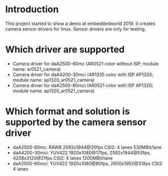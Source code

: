 # Introduction 
This project started to show a demo at embeddedworld 2019. It creates camera sensor drivers for linux.
Sensor drivers are only for testing.

# Which driver are supported
- Camera driver for daA2500-60mc (AR0521 color without ISP; module name: ar0521_camera)
- Camera driver for daA4200-30mci (AR1335 color with ISP AP1320; module name: ap1320_ar0521_camera)
- Camera driver for daA2500-60mci (AR0521 color with ISP AP1320; module name: ap1320_ar0521_camera)

# Which format and solution is supported by the camera sensor driver
- daA2500-60mc: RAW8 2592x1944@30fps CSI2: 4 lanes 530MBit/lane
- daA4200-30mci: YUV422 1920x1080@17fps, 2592x1944@53fps, 4208x3120@21fps CSI2: 4 lanes 1200MBit/lane
- daA2500-60mci: YUV422 1920x1080@80fps, 2600x1952@33fps CSI2: 4 lanes 